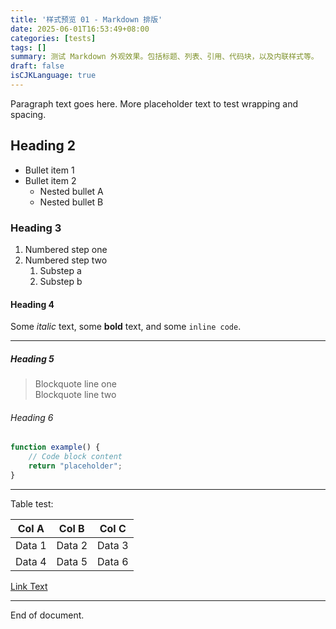 ```yaml
---
title: '样式预览 01 - Markdown 排版'
date: 2025-06-01T16:53:49+08:00
categories: [tests]
tags: []
summary: 测试 Markdown 外观效果。包括标题、列表、引用、代码块，以及内联样式等。
draft: false
isCJKLanguage: true
---
```


Paragraph text goes here. More placeholder text to test wrapping and spacing.

## Heading 2

- Bullet item 1
- Bullet item 2
  - Nested bullet A
  - Nested bullet B

### Heading 3

1. Numbered step one
2. Numbered step two
   1. Substep a
   2. Substep b

#### Heading 4

Some *italic* text, some **bold** text, and some `inline code`.

---

##### Heading 5

> Blockquote line one  
> Blockquote line two

###### Heading 6

```js
function example() {
    // Code block content
    return "placeholder";
}
```

---

Table test:

| Col A   | Col B   | Col C   |
|---------|---------|---------|
| Data 1  | Data 2  | Data 3  |
| Data 4  | Data 5  | Data 6  |

[Link Text](https://example.com)

<!-- ![Alt Text](https://via.placeholder.com/100) -->

---

End of document.
